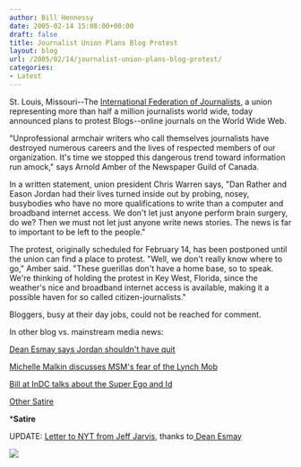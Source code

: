```yaml
---
author: Bill Hennessy
date: 2005-02-14 15:08:00+00:00
draft: false
title: Journalist Union Plans Blog Protest
layout: blog
url: /2005/02/14/journalist-union-plans-blog-protest/
categories:
- Latest
---
```


St. Louis, Missouri--The [International Federation of Journalists](https://www.ifj.org/default.asp?Issue=NOAM&Language=EN), a union representing more than half a million journalists world wide, today announced plans to protest Blogs--online journals on the World Wide Web.




"Unprofessional armchair writers who call themselves journalists have destroyed numerous careers and the lives of respected members of our organization. It's time we stopped this dangerous trend toward information run amock," says Arnold Amber of the Newspaper Guild of Canada.




In a written statement, union president Chris Warren says, "Dan Rather and Eason Jordan had their lives turned inside out by probing, nosey, busybodies who have no more qualifications to write than a computer and broadband internet access. We don't let just anyone perform brain surgery, do we? Then we must not let just anyone write news stories. The news is far to important to be left to the people."




The protest, originally scheduled for February 14, has been postponed until the union can find a place to protest. "Well, we don't really know where to go," Amber said. "These guerillas don't have a home base, so to speak. We're thinking of holding the protest in Key West, Florida, since the weather's nice and broadband internet access is available, making it a possible haven for so called citizen-journalists."




Bloggers, busy at their day jobs, could not be reached for comment.




In other blog vs. mainstream media news:




[Dean Esmay says Jordan shouldn't have quit](https://www.deanesmay.com/posts/1108382663.shtml)




[Michelle Malkin discusses MSM's fear of the Lynch Mob](https://michellemalkin.com/archives/001510.htm)




[Bill at InDC talks about the Super Ego and Id](https://www.indcjournal.com/archives/001558.php)




[Other Satire](https://blog.billhennessy.com/blogs/hennessys_view/archive/2005/02/13/1058.aspx)





*****Satire****



UPDATE: [Letter to NYT from Jeff Jarvis](https://www.buzzmachine.com/archives/2005_02_14.html#009061), thanks to[ Dean Esmay](https://www.deanesmay.com/posts/1108475862.shtml)

![](https://blog.billhennessy.com/aggbug.aspx?PostID=1061)

